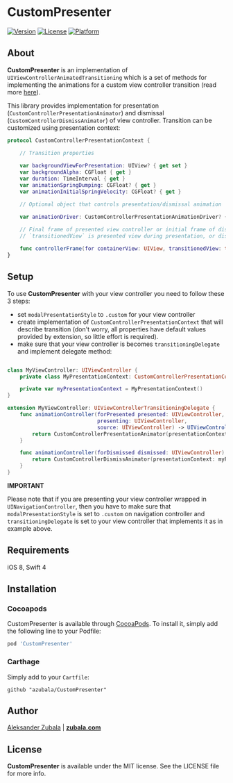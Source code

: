 # CustomPresenter

[![Version](https://img.shields.io/cocoapods/v/CustomPresenter.svg?style=flat)](http://cocoapods.org/pods/CustomPresenter)
[![License](https://img.shields.io/cocoapods/l/CustomPresenter.svg?style=flat)](http://cocoapods.org/pods/CustomPresenter)
[![Platform](https://img.shields.io/cocoapods/p/CustomPresenter.svg?style=flat)](http://cocoapods.org/pods/CustomPresenter)

## About

**CustomPresenter** is an implementation of `UIViewControllerAnimatedTransitioning` which is a set of methods for implementing the animations for a custom view controller transition (read more [here](https://developer.apple.com/documentation/uikit/uiviewcontrolleranimatedtransitioning#)). 

This library provides implementation for presentation (`CustomControllerPresentationAnimator`) and dismissal (`CustomControllerDismissAnimator`) of view controller. Transition can be customized using presentation context:

```swift
protocol CustomControllerPresentationContext {

    // Transition properties
    
    var backgroundViewForPresentation: UIView? { get set }
    var backgroundAlpha: CGFloat { get }
    var duration: TimeInterval { get }
    var animationSpringDumping: CGFloat? { get }
    var animationInitialSpringVelocity: CGFloat? { get }

    // Optional object that controls presentation/dismissal animation

    var animationDriver: CustomControllerPresentationAnimationDriver? { get }
    
    // Final frame of presented view controller or initial frame of dismissed one;
    // `transitionedView` is presented view during presentation, or dismissed one if we are undergoing dismissal

    func controllerFrame(for containerView: UIView, transitionedView: transitionedView) -> CGRect 
}
```

## Setup

To use **CustomPresenter** with your view controller you need to follow these 3 steps:

- set `modalPresentationStyle` to `.custom` for your view controller
- create implementation of `CustomControllerPresentationContext` that will describe transition (don't worry, all properties have default values provided by extension, so little effort is required).
- make sure that your view controller is becomes `transitioningDelegate` and implement delegate method:

```swift

class MyViewController: UIViewController {
    private class MyPresentationContext: CustomControllerPresentationContext {}

    private var myPresentationContext = MyPresentationContext()
}

extension MyViewController: UIViewControllerTransitioningDelegate {
    func animationController(forPresented presented: UIViewController,
                             presenting: UIViewController,
                             source: UIViewController) -> UIViewControllerAnimatedTransitioning? {
        return CustomControllerPresentationAnimator(presentationContext: myPresentationContext)
    }

    func animationController(forDismissed dismissed: UIViewController) -> UIViewControllerAnimatedTransitioning? {
        return CustomControllerDismissAnimator(presentationContext: myPresentationContext)
    }
}
```

**IMPORTANT**

Please note that if you are presenting your view controller wrapped in `UINavigationController`, then you have to make sure that `modalPresentationStyle` is set to `.custom` on navigation controller and `transitioningDelegate` is set to your view controller that implements it as in example above.

## Requirements

iOS 8, Swift 4

## Installation

### Cocoapods

CustomPresenter is available through [CocoaPods](http://cocoapods.org). To install
it, simply add the following line to your Podfile:

```ruby
pod 'CustomPresenter'
```

### Carthage

Simply add to your `Cartfile`:

```
github "azubala/CustomPresenter"
```

## Author

[Aleksander Zubala](mailto:alek@zubala.com) | [**zubala.com**](http://zubala.com)

## License

**CustomPresenter** is available under the MIT license. See the LICENSE file for more info.
